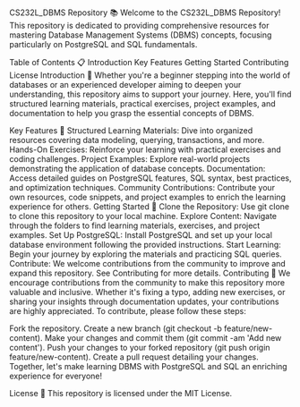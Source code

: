 CS232L_DBMS Repository 📚
Welcome to the CS232L_DBMS Repository! This repository is dedicated to providing comprehensive resources for mastering Database Management Systems (DBMS) concepts, focusing particularly on PostgreSQL and SQL fundamentals.

Table of Contents 📋
Introduction
Key Features
Getting Started
Contributing
License
Introduction 🌟
Whether you're a beginner stepping into the world of databases or an experienced developer aiming to deepen your understanding, this repository aims to support your journey. Here, you'll find structured learning materials, practical exercises, project examples, and documentation to help you grasp the essential concepts of DBMS.

Key Features 🔑
Structured Learning Materials: Dive into organized resources covering data modeling, querying, transactions, and more.
Hands-On Exercises: Reinforce your learning with practical exercises and coding challenges.
Project Examples: Explore real-world projects demonstrating the application of database concepts.
Documentation: Access detailed guides on PostgreSQL features, SQL syntax, best practices, and optimization techniques.
Community Contributions: Contribute your own resources, code snippets, and project examples to enrich the learning experience for others.
Getting Started 🚀
Clone the Repository: Use git clone to clone this repository to your local machine.
Explore Content: Navigate through the folders to find learning materials, exercises, and project examples.
Set Up PostgreSQL: Install PostgreSQL and set up your local database environment following the provided instructions.
Start Learning: Begin your journey by exploring the materials and practicing SQL queries.
Contribute: We welcome contributions from the community to improve and expand this repository. See Contributing for more details.
Contributing 🤝
We encourage contributions from the community to make this repository more valuable and inclusive. Whether it's fixing a typo, adding new exercises, or sharing your insights through documentation updates, your contributions are highly appreciated. To contribute, please follow these steps:

Fork the repository.
Create a new branch (git checkout -b feature/new-content).
Make your changes and commit them (git commit -am 'Add new content').
Push your changes to your forked repository (git push origin feature/new-content).
Create a pull request detailing your changes.
Together, let's make learning DBMS with PostgreSQL and SQL an enriching experience for everyone!

License 📝
This repository is licensed under the MIT License.
